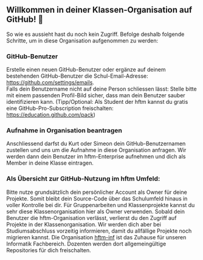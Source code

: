 ## Willkommen in deiner Klassen-Organisation auf GitHub!  👋
So wie es aussieht hast du noch kein Zugriff. Befolge deshalb folgende Schritte, um in diese Organisation aufgenommen zu werden:  

### GitHub-Benutzer
Erstelle einen neuen GitHub-Benutzer oder ergänze auf deinem bestehenden GitHub-Benutzer die Schul-Email-Adresse: https://github.com/settings/emails.  
Falls dein Benutzername nicht auf deine Person schliessen lässt: Stelle bitte mit einem passenden Profil-Bild sicher, dass man dein Benutzer sauber identifizieren kann.
(Tipp/Optional: Als Student der hftm kannst du gratis eine GitHub-Pro-Subscription freischalten: https://education.github.com/pack)  
  
### Aufnahme in Organisation beantragen
Anschliessend darfst du Kurt oder Simeon dein GitHub-Benutzernamen zustellen und uns um die Aufnahme in diese Organisation anfragen.
Wir werden dann dein Benutzer im hftm-Enterprise aufnehmen und dich als Member in deine Klasse eintragen.  
  
### Als Übersicht zur GitHub-Nutzung im hftm Umfeld:
Bitte nutze grundsätzlich dein persönlicher Account als Owner für deine Projekte. Somit bleibt dein Source-Code über das Schulumfeld hinaus in voller Kontrolle bei dir.
Für Gruppenarbeiten und Klassenprojekte kannst du sehr diese Klassenorganisation hier als Owner verwenden. Sobald dein Benutzer die hftm-Organisation verlässt, verlierst du den Zugriff auf Projekte in der Klassenorganisation. Wir werden dich aber bei Studiumsabschluss vorzeitig informieren, damit du allfällige Projekte noch migrieren kannst.
Die Organisation [hftm-inf](https://github.com/hftm-inf) ist das Zuhause für unseren Informatik Fachbereich. Dozenten werden dort allgemeingültige Repositories für dich freischalten.  
  
